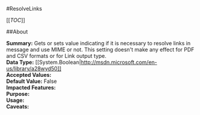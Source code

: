 #ResolveLinks

[[_TOC_]]

##About

**Summary:**  Gets or sets value indicating if it is necessary to resolve links in message and use MIME or not. <remarks>This setting doesn't make any effect for PDF and CSV formats or for Link output type.</remarks>  
**Data Type:** [[System.Boolean|http://msdn.microsoft.com/en-us/library/a28wyd50]]  
**Accepted Values:**   
**Default Value:** False  
**Impacted Features:**   
**Purpose:**   
**Usage:**   
**Caveats:**   

